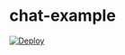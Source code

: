 # chat-example

[![Deploy](https://www.herokucdn.com/deploy/button.png)](https://heroku.com/deploy?template=https://github.com/socketio/chat-example)
